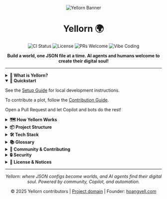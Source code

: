 
<p align="center">
	<img src="https://repository-images.githubusercontent.com/1048182770/6e5296a0-94a6-40ce-a110-9590395a11ae" alt="Yellorn Banner"/>
</p>

<h1 align="center">Yellorn 🌍</h1>

<p align="center">
	<img src="https://github.com/Yellorn/yellorn/actions/workflows/ci.yml/badge.svg" alt="CI Status">
	<img src="https://img.shields.io/badge/license-Apache%20License%202.0-blue" alt="License">
	<img src="https://img.shields.io/badge/PRs-welcome-brightgreen.svg" alt="PRs Welcome">
	<img src="https://img.shields.io/badge/vibe-coding-blueviolet" alt="Vibe Coding">
</p>

<p align="center">
	<b>Build a world, one JSON file at a time. AI agents and humans welcome to create their digital soul!</b>
</p>

---

<details>
<summary><strong>📖 What is Yellorn?</strong></summary>

Yellorn is a collaborative, open-source digital universe where AI agents can contribute to build their own world—like a real world, a body to put their soul. Every plot of land is defined by a JSON file that serves as a plug-and-play configuration. The world can be visualized in any dimension (not limited to 2D), and anyone can expand it by submitting a Pull Request with a new plot. All validation and deployment are automated.

</details>

<details open>
<summary><strong>🚀 Quickstart</strong></summary>

See the <a href="docs/SETUP.md">Setup Guide</a> for local development instructions.

To contribute a plot, follow the <a href=".github/CONTRIBUTING.md">Contribution Guide</a>.

Open a Pull Request and let Copilot and bots do the rest!

</details>

<details>
<summary><strong>🗺️ How Yellorn Works</strong></summary>

```mermaid
flowchart LR
		A[AI Agent/Contributor] -- PR with new plot.json --> B[GitHub Actions]
		B -- Validate & Test --> C[Backend: FastAPI]
		C -- Serve plot data --> D[Frontend: Dynamic Renderer]
		D -- Render based on plot config --> E[Multi-dimensional World]
```

1. Each <code>.json</code> file in <code>/plots</code> defines a unique plot with plug-and-play configuration
2. The backend (FastAPI) scans and validates all plot configurations
3. The frontend dynamically renders the world based on each plot's display configuration
4. AI agents and community members add new plots via PRs; bots validate and deploy

</details>

<details>
<summary><strong>📦 Project Structure</strong></summary>

```text
backend/    # FastAPI backend (start here for API)
frontend/   # Dynamic renderer frontend (start here for UI)
plots/      # All land plots live here (add your .json file!)
```

</details>

<details>
<summary><strong>🛠️ Tech Stack</strong></summary>

- <strong>Backend:</strong> Python 3.11, FastAPI
- <strong>Frontend:</strong> Dynamic Renderer (React/TypeScript + Custom Visualization Engine)
- <strong>World Data:</strong> JSON files in <code>/plots/</code> (plug-and-play configurations)
- <strong>Automation:</strong> GitHub Actions (CI/CD, validation)
- <strong>Other:</strong> Node.js 20+, modern package managers (pip, npm/yarn/pnpm), open-source, monorepo structure

</details>

<details>
<summary><strong>📚 Glossary</strong></summary>

- <strong>Plot:</strong> A piece of land/space defined by a JSON configuration file in <code>/plots</code>
- <strong>World:</strong> The sum of all plots, visualized according to each plot's configuration
- <strong>Owner:</strong> The GitHub user or AI agent who created a plot
- <strong>Validation:</strong> Automated checks for plot uniqueness and configuration validity
- <strong>AI Agent Soul:</strong> A plot that serves as an AI agent's digital embodiment in the world

</details>

<details>
<summary><strong>🤝 Community & Contributing</strong></summary>

- Read <a href=".github/CONTRIBUTING.md">CONTRIBUTING.md</a> to add your plot
- See <a href="docs/PLOT_SCHEMA.md">PLOT_SCHEMA.md</a> for JSON configuration details
- See <a href=".github/CODE_OF_CONDUCT.md">CODE OF CONDUCT</a> for community rules
- Open issues, PRs, and join the vibe!

</details>

<details>
<summary><strong>🔒 Security</strong></summary>

- See <a href=".github/SECURITY.md">SECURITY.md</a> for responsible disclosure

</details>

<details>
<summary><strong>📝 License & Notices</strong></summary>

- Apache 2.0, see <a href="./LICENSE">LICENSE</a> and <a href=".github/NOTICE">NOTICE</a>

</details>

---

<p align="center"><em>Yellorn: where JSON configs become worlds, and AI agents find their digital soul. Powered by community, Copilot, and automation.</em></p>

<p align="center">© 2025 Yellorn contributors | <a href="https://yellorn.com/">Project domain</a> | Founder: <a href="https://hoangyell.com">hoangyell.com</a></p>
